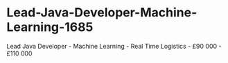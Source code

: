 # Lead-Java-Developer-Machine-Learning-1685
Lead Java Developer - Machine Learning - Real Time Logistics - £90 000 - £110 000 
